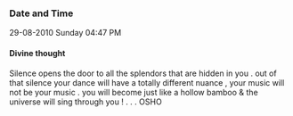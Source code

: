 ### Date and Time

29-08-2010 Sunday 04:47 PM

#### Divine thought

Silence opens the door to all the splendors that are hidden in you . out of that silence your dance will have a totally different nuance , your music will not be your music . you will become just like a hollow bamboo & the universe will sing through you ! . . . OSHO
